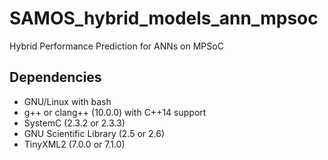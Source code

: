 # SAMOS_hybrid_models_ann_mpsoc
Hybrid Performance Prediction for ANNs on MPSoC



## Dependencies

  * GNU/Linux with bash
  * g++ or clang++ (10.0.0) with C++14 support
  * SystemC (2.3.2 or 2.3.3)
  * GNU Scientific Library (2.5 or 2.6)
  * TinyXML2 (7.0.0 or 7.1.0)
